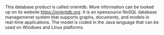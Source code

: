 This database product is called orientdb. More information can be looked up on its website https://orientdb.org. It is an opensource NoSQL database managemenet system that supports graphs, documents, and models in real-time applications.
The model is coded in the Java language that can be used on Windows and Linux platforms. 
